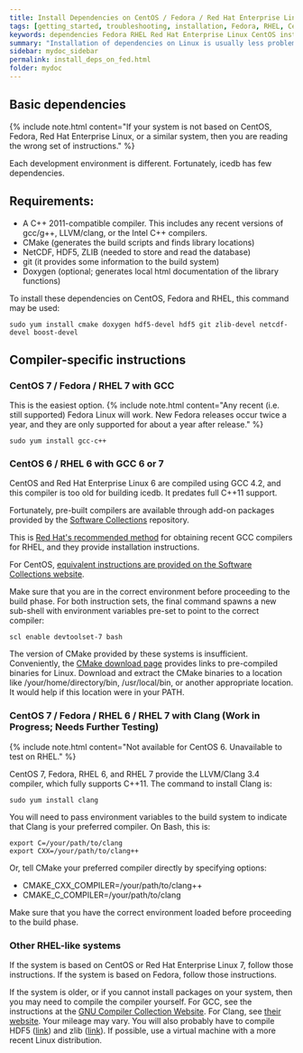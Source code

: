 ```yaml
---
title: Install Dependencies on CentOS / Fedora / Red Hat Enterprise Linux
tags: [getting_started, troubleshooting, installation, Fedora, RHEL, CentOS]
keywords: dependencies Fedora RHEL Red Hat Enterprise Linux CentOS install
summary: "Installation of dependencies on Linux is usually less problematic than on Windows. However, CentOS and RHEL are rather conservative with their package choices, so additional steps may be required."
sidebar: mydoc_sidebar
permalink: install_deps_on_fed.html
folder: mydoc
---
```


## Basic dependencies

{% include note.html content="If your system is not based on CentOS, Fedora, Red Hat Enterprise Linux, or a similar system, then you are reading the wrong set of instructions." %}


Each development environment is different. Fortunately, icedb has few dependencies.

Requirements:
--------------

- A C++ 2011-compatible compiler. This includes any recent versions of gcc/g++, LLVM/clang, or the Intel C++ compilers.
- CMake (generates the build scripts and finds library locations)
- NetCDF, HDF5, ZLIB (needed to store and read the database)
- git (it provides some information to the build system)
- Doxygen (optional; generates local html documentation of the library functions)


To install these dependencies on CentOS, Fedora and RHEL, this command may be used:
```
sudo yum install cmake doxygen hdf5-devel hdf5 git zlib-devel netcdf-devel boost-devel
```

## Compiler-specific instructions

### CentOS 7 / Fedora / RHEL 7 with GCC

This is the easiest option.
{% include note.html content="Any recent (i.e. still supported) Fedora Linux will work. New Fedora releases occur twice a year, and they are only supported for about a year after release." %}

```
sudo yum install gcc-c++
```

### CentOS 6 / RHEL 6 with GCC 6 or 7

CentOS and Red Hat Enterprise Linux 6 are compiled using GCC 4.2, and this compiler is
too old for building icedb. It predates full C++11 support.

Fortunately, pre-built compilers are available through add-on packages provided by
the [Software Collections](https://www.softwarecollections.org) repository.

This is [Red Hat's recommended method](https://access.redhat.com/documentation/en-us/red_hat_enterprise_linux/7/html/developer_guide/scl-utils) for obtaining recent GCC compilers for RHEL, and they provide installation instructions.

For CentOS, [equivalent instructions are provided on the Software Collections website](https://www.softwarecollections.org/en/scls/rhscl/devtoolset-7/).

Make sure that you are in the correct environment before proceeding to the build phase.
For both instruction sets, the final command spawns a new sub-shell with environment variables pre-set to point to the correct compiler:
```
scl enable devtoolset-7 bash
```

The version of CMake provided by these systems is insufficient. Conveniently, the [CMake download page](https://cmake.org/download/) provides links to pre-compiled binaries for Linux. Download and extract the CMake binaries to a location like /your/home/directory/bin, /usr/local/bin, or another appropriate location. It would help if this location were in your PATH.

### CentOS 7 / Fedora / RHEL 6 / RHEL 7 with Clang (Work in Progress; Needs Further Testing)

{% include note.html content="Not available for CentOS 6. Unavailable to test on RHEL." %}

CentOS 7, Fedora, RHEL 6, and RHEL 7 provide the LLVM/Clang 3.4 compiler, which fully supports C++11. The command to install Clang is:
```
sudo yum install clang
```

You will need to pass environment variables to the build system to indicate that Clang is your preferred compiler. On Bash, this is:
```
export C=/your/path/to/clang
export CXX=/your/path/to/clang++
```
Or, tell CMake your preferred compiler directly by specifying options:
- CMAKE\_CXX\_COMPILER=/your/path/to/clang++
- CMAKE\_C\_COMPILER=/your/path/to/clang

Make sure that you have the correct environment loaded before proceeding to the build phase.

### Other RHEL-like systems

If the system is based on CentOS or Red Hat Enterprise Linux 7, follow those instructions.
If the system is based on Fedora, follow those instructions.

If the system is older, or if you cannot install packages on your system, then you may need to compile the compiler yourself. For GCC, see the instructions at the [GNU Compiler Collection Website](https://gcc.gnu.org/). For Clang, see [their website](https://clang.llvm.org/).
Your mileage may vary. You will also probably have to compile HDF5 ([link](https://www.hdfgroup.org/downloads/hdf5/)) and zlib ([link](https://zlib.net/)). If possible, use a virtual machine with a more recent Linux distribution.


